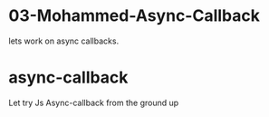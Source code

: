 # 03-Mohammed-Async-Callback

lets work on async callbacks.
# async-callback
Let try Js Async-callback from the ground up
